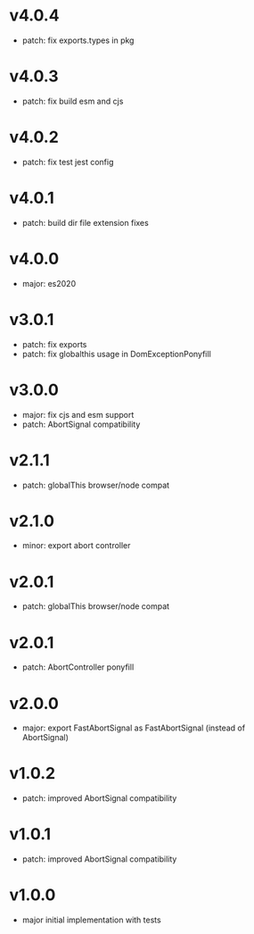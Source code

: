 # v4.0.4

- patch: fix exports.types in pkg

# v4.0.3

- patch: fix build esm and cjs

# v4.0.2

- patch: fix test jest config

# v4.0.1

- patch: build dir file extension fixes

# v4.0.0

- major: es2020

# v3.0.1

- patch: fix exports
- patch: fix globalthis usage in DomExceptionPonyfill

# v3.0.0

- major: fix cjs and esm support
- patch: AbortSignal compatibility

# v2.1.1

- patch: globalThis browser/node compat

# v2.1.0

- minor: export abort controller

# v2.0.1

- patch: globalThis browser/node compat

# v2.0.1

- patch: AbortController ponyfill

# v2.0.0

- major: export FastAbortSignal as FastAbortSignal (instead of AbortSignal)

# v1.0.2

- patch: improved AbortSignal compatibility

# v1.0.1

- patch: improved AbortSignal compatibility

# v1.0.0

- major initial implementation with tests
